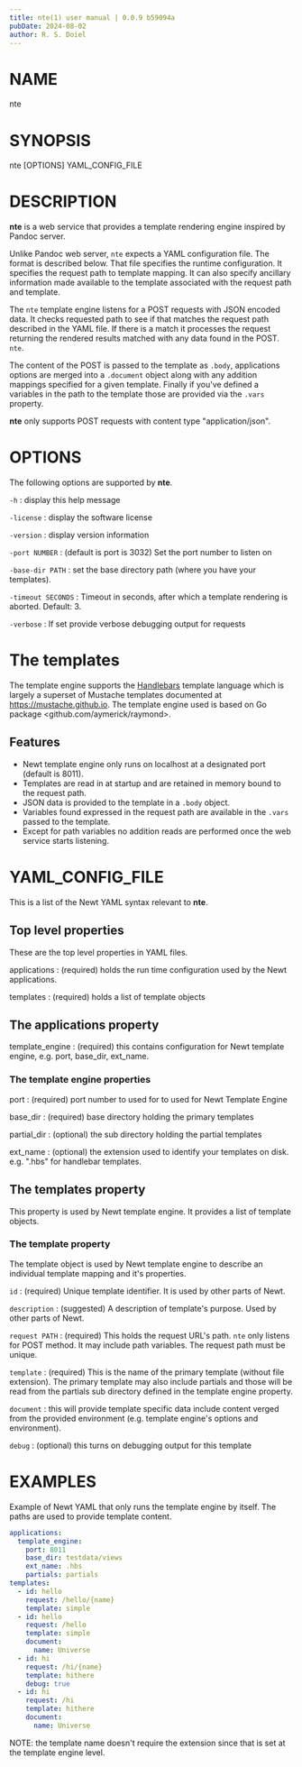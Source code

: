 ```yaml
---
title: nte(1) user manual | 0.0.9 b59094a
pubDate: 2024-08-02
author: R. S. Doiel
---
```


# NAME

nte

# SYNOPSIS

nte [OPTIONS] YAML_CONFIG_FILE

# DESCRIPTION

**nte** is a web service that provides a template rendering engine inspired
by Pandoc server.

Unlike Pandoc web server, `nte` expects a YAML configuration file.
The format is described below. That file specifies the runtime configuration. It specifies
the request path to template mapping. It can also specify ancillary information made
available to the template associated with the request path and template.

The `nte` template engine listens for a POST requests with JSON encoded data.
It  checks requested path to see if that matches the request path described in the YAML
file. If there is a match it processes the request returning the rendered results matched with
 any data found in the POST. `nte`.

The content of the POST is passed to the template as `.body`, applications options
are merged into a `.document` object along with any addition mappings specified for
a given template.  Finally if you've defined a variables in the path to the template those
are provided via the `.vars` property.

**nte** only supports POST requests with content type "application/json".

# OPTIONS

The following options are supported by **nte**.

`-h`
: display this help message

`-license`
: display the software license

`-version`
: display version information

`-port NUMBER`
: (default is port is 3032) Set the port number to listen on

`-base-dir PATH`
: set the base directory path (where you have your templates).

`-timeout SECONDS`
: Timeout in seconds, after which a template rendering is aborted.  Default: 3.

`-verbose`
: If set provide verbose debugging output for requests

# The templates

The template engine supports the [Handlebars](https://handlebarsjs.com) template language
which is largely a superset of Mustache templates documented at <https://mustache.github.io>.
The template engine used is based on Go package <github.com/aymerick/raymond>.

## Features

- Newt template engine only runs on localhost at a designated port (default is 8011).
- Templates are read in at startup and are retained in memory bound to the request path.
- JSON data is provided to the template in a `.body` object.
- Variables found expressed in the request path are available in the `.vars`
  passed to the template.
- Except for path variables no addition reads are performed once the web service starts listening.

# YAML_CONFIG_FILE

This is a list of the Newt YAML syntax relevant to **nte**.

## Top level properties

These are the top level properties in YAML files.

applications
: (required) holds the run time configuration used by the Newt applications.

templates
: (required) holds a list of template objects

## The __applications__ property

template_engine
: (required) this contains configuration for Newt template engine, e.g. port, base_dir, ext_name.

### The __template engine__ properties

port
: (required) port number to used for to used for Newt Template Engine

base_dir
: (required) base directory holding the primary templates

partial_dir
: (optional) the sub directory holding the partial templates

ext_name
: (optional) the extension used to identify your templates on
disk. e.g. ".hbs" for handlebar templates.

## The __templates__ property

This property is used by Newt template engine. It provides a list of
template objects.

### The __template__ property

The template object is used by Newt template engine to describe
an individual template mapping and it's properties.

`id`
: (required) Unique template identifier. It is used by other parts of Newt.

`description`
: (suggested) A description of template's purpose. Used by other parts of Newt.

`request PATH`
: (required) This holds the request URL's path. `nte`
only listens for POST method. It may include path variables. The request
path must be unique.


`template`
: (required) This is the name of the primary template (without file extension).
The primary template may also include partials and those will be read from
the partials sub directory defined in the template engine property.

`document`
: this will provide template specific data include content verged from
the provided environment (e.g. template engine's options and environment).

`debug`
: (optional) this turns on debugging output for this template

# EXAMPLES

Example of Newt YAML that only runs the template engine by itself.
The paths are used to provide template content.

~~~yaml
applications:
  template_engine:
    port: 8011
	base_dir: testdata/views
	ext_name: .hbs
	partials: partials
templates:
  - id: hello
    request: /hello/{name}
    template: simple
  - id: hello
    request: /hello
    template: simple
    document:
      name: Universe
  - id: hi
    request: /hi/{name}
    template: hithere
    debug: true
  - id: hi
    request: /hi
    template: hithere
    document:
      name: Universe
~~~

NOTE: the template name doesn't require the extension since that is set at the 
template engine level.


